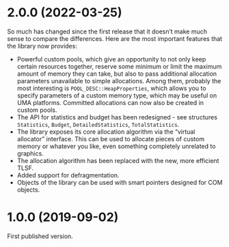 # 2.0.0 (2022-03-25)

So much has changed since the first release that it doesn’t make much sense to compare the differences. Here are the most important features that the library now provides:

- Powerful custom pools, which give an opportunity to not only keep certain resources together, reserve some minimum or limit the maximum amount of memory they can take, but also to pass additional allocation parameters unavailable to simple allocations. Among them, probably the most interesting is `POOL_DESC::HeapProperties`, which allows you to specify parameters of a custom memory type, which may be useful on UMA platforms. Committed allocations can now also be created in custom pools.
- The API for statistics and budget has been redesigned - see structures `Statistics`, `Budget`, `DetailedStatistics`, `TotalStatistics`.
- The library exposes its core allocation algorithm via the “virtual allocator” interface. This can be used to allocate pieces of custom memory or whatever you like, even something completely unrelated to graphics.
- The allocation algorithm has been replaced with the new, more efficient TLSF.
- Added support for defragmentation.
- Objects of the library can be used with smart pointers designed for COM objects.

# 1.0.0 (2019-09-02)

First published version.
